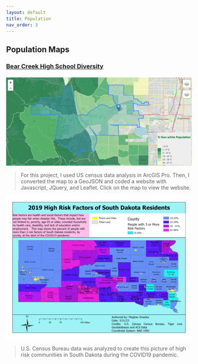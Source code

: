 ```yaml
---
layout: default
title: Population
nav_order: 3
---
```


## Population Maps

### [Bear Creek High School Diversity](https://megsmedes.github.io/FinalProject.html)

[![Bear Creek High School Diversity](https://github.com/megsmedes/GISmedes/blob/main/img/bear_creek_hs_pop.jpg?raw=true)](https://megsmedes.github.io/FinalProject.html)
> For this project, I used US census data analysis in ArcGIS Pro.  Then, I converted the map to a GeoJSON and coded a website with Javascript, JQuery, and Leaflet. Click on the map to view the website.

<img src = "https://github.com/megsmedes/GISmedes/blob/main/img/Smedes2MiniProj2_4887.jpg?raw=true" alt = "SD Health Risks" >

> U.S. Census Bureau data was analyzed to create this picture of high risk communities in South Dakota during the COVID19 pandemic.
